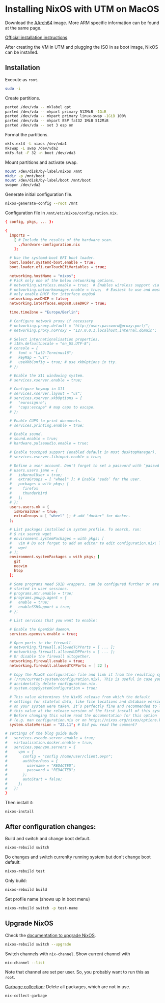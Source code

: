 # Installing NixOS with UTM on MacOS

Download the [AArch64](https://nixos.wiki/wiki/NixOS_on_ARM/UEFI) image. More
ARM specific information can be found at the same page.


[Official installation
instructions](https://nixos.org/manual/nixos/stable/index.html#sec-installation)

After creating the VM in UTM and plugging the ISO in as boot image, NixOS can
be installed.


## Installation

Execute as `root`.
```sh
sudo -i
```

Create partitions.
```sh
parted /dev/vda -- mklabel gpt
parted /dev/vda -- mkpart primary 512MiB -1GiB
parted /dev/vda -- mkpart primary linux-swap -1GiB 100%
parted /dev/vda -- mkpart ESP fat32 1MiB 512MiB
parted /dev/vda -- set 3 esp on
```

Format the partitions.
```sh
mkfs.ext4 -L nixos /dev/vda1
mkswap -L swap /dev/vda2
mkfs.fat -F 32 -n boot /dev/vda3
```

Mount partitions and activate swap.
```sh
mount /dev/disk/by-label/nixos /mnt
mkdir -p /mnt/boot
mount /dev/disk/by-label/boot /mnt/boot
swapon /dev/vda2
```

Generate initial configuration file.
```sh
nixos-generate-config --root /mnt
```

Configuration file in `/mnt/etc/nixos/configuration.nix`.
```conf
{ config, pkgs, ... }:

{
  imports =
    [ # Include the results of the hardware scan.
      ./hardware-configuration.nix
    ];

  # Use the systemd-boot EFI boot loader.
  boot.loader.systemd-boot.enable = true;
  boot.loader.efi.canTouchEfiVariables = true;

  networking.hostName = "nixos";
  # Pick only one of the below networking options.
  # networking.wireless.enable = true;  # Enables wireless support via wpa_supplicant.
  # networking.networkmanager.enable = true;  # Easiest to use and most distros use this by default.
  # only enable DHCP for interface enp0s8
  networking.useDHCP = false;
  networking.interfaces.enp0s8.useDHCP = true;

  time.timeZone = "Europe/Berlin";

  # Configure network proxy if necessary
  # networking.proxy.default = "http://user:password@proxy:port/";
  # networking.proxy.noProxy = "127.0.0.1,localhost,internal.domain";

  # Select internationalisation properties.
  # i18n.defaultLocale = "en_US.UTF-8";
  # console = {
  #   font = "Lat2-Terminus16";
  #   keyMap = "us";
  #   useXkbConfig = true; # use xkbOptions in tty.
  # };

  # Enable the X11 windowing system.
  # services.xserver.enable = true;

  # Configure keymap in X11
  # services.xserver.layout = "us";
  # services.xserver.xkbOptions = {
  #   "eurosign:e";
  #   "caps:escape" # map caps to escape.
  # };

  # Enable CUPS to print documents.
  # services.printing.enable = true;

  # Enable sound.
  # sound.enable = true;
  # hardware.pulseaudio.enable = true;

  # Enable touchpad support (enabled default in most desktopManager).
  # services.xserver.libinput.enable = true;

  # Define a user account. Don't forget to set a password with ‘passwd’.
  # users.users.jane = {
  #   isNormalUser = true;
  #   extraGroups = [ "wheel" ]; # Enable ‘sudo’ for the user.
  #   packages = with pkgs; [
  #     firefox
  #     thunderbird
  #   ];
  # };
  users.users.mk = {
    isNormalUser = true;
    extraGroups = [ "wheel" ]; # add "docker" for docker.
  };

  # List packages installed in system profile. To search, run:
  # $ nix search wget
  # environment.systemPackages = with pkgs; [
  #   vim # Do not forget to add an editor to edit configuration.nix! The Nano editor is also installed by default.
  #   wget
  # ];
  environment.systemPackages = with pkgs; [
    git
    neovim
    htop
  ];

  # Some programs need SUID wrappers, can be configured further or are
  # started in user sessions.
  # programs.mtr.enable = true;
  # programs.gnupg.agent = {
  #   enable = true;
  #   enableSSHSupport = true;
  # };

  # List services that you want to enable:

  # Enable the OpenSSH daemon.
  services.openssh.enable = true;

  # Open ports in the firewall.
  # networking.firewall.allowedTCPPorts = [ ... ];
  # networking.firewall.allowedUDPPorts = [ ... ];
  # Or disable the firewall altogether.
  networking.firewall.enable = true;
  networking.firewall.allowedTCPPorts = [ 22 ];

  # Copy the NixOS configuration file and link it from the resulting system
  # (/run/current-system/configuration.nix). This is useful in case you
  # accidentally delete configuration.nix.
  # system.copySystemConfiguration = true;

  # This value determines the NixOS release from which the default
  # settings for stateful data, like file locations and database versions
  # on your system were taken. It‘s perfectly fine and recommended to leave
  # this value at the release version of the first install of this system.
  # Before changing this value read the documentation for this option
  # (e.g. man configuration.nix or on https://nixos.org/nixos/options.html).
  system.stateVersion = "22.11"; # Did you read the comment?

# settings of the blog guide dude
#   services.vscode-server.enable = true;
#   virtualisation.docker.enable = true;
#   services.openvpn.servers = {
#     vpn = {
#       config = "config /home/user/client.ovpn";
#       authUserPass = {
#         username = "REDACTED";
#         password = "REDACTED";
#       };
#       autoStart = false;
#     };
#   };
}
```

Then install it:
```sh
nixos-install
```

## After configuration changes:

Build and switch and change boot default.
```sh
nixos-rebuild switch
```

Do changes and switch currenlty running system but don't change boot default:
```sh
nixos-rebuild test
```

Only build:
```sh
nixos-rebuild build
```

Set profile name (shows up in boot menu)
```sh
nixos-rebuild switch -p test-name
```

## Upgrade NixOS

Check the [documentation to upgrade NixOS](https://nixos.org/manual/nixos/stable/index.html#sec-upgrading).

```sh
nixos-rebuild switch --upgrade
```

Switch channels with `nix-channel`. Show current channel with

```sh
nix-channel --list
```

Note that channel are set per user. So, you probably want to run this as `root`.

[Garbage
collection](https://nixos.org/manual/nix/stable/introduction.html#garbage-collection):
Delete all packages, which are not in use.
```sh
nix-collect-garbage
```


